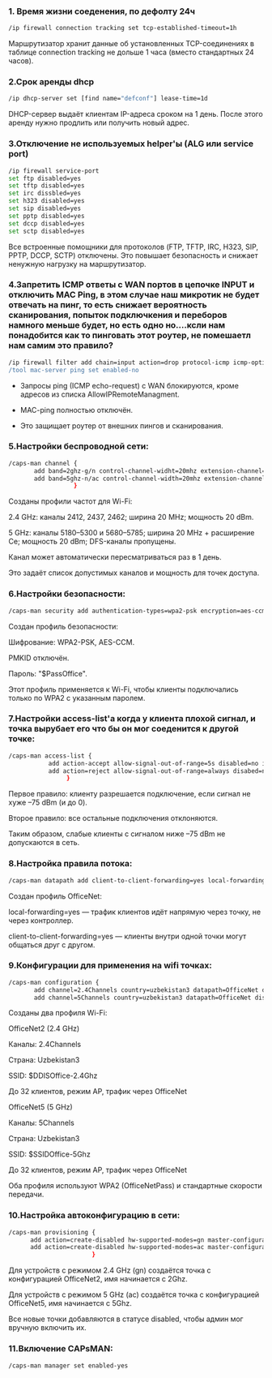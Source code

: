 ### 1. Время жизни соеденения, по дефолту 24ч
  ```bash
  /ip firewall connection tracking set tcp-established-timeout=1h 
  ```
Маршрутизатор хранит данные об установленных TCP-соединениях в таблице connection tracking не дольше 1 часа (вместо стандартных 24 часов).


### 2.Cрок аренды dhcp

```bash
/ip dhcp-server set [find name="defconf"] lease-time=1d
```
DHCP-сервер выдаёт клиентам IP-адреса сроком на 1 день. После этого аренду нужно продлить или получить новый адрес.


### 3.Отключение не используемых helper'ы (ALG или service port)

```bash
/ip firewall service-port
set ftp disabled=yes
set tftp disabled=yes
set irc dissbled=yes
set h323 disabled=yes
set sip disabled=yes
set pptp disabled=yes
set dccp disabled=yes
set sctp disabled=yes
```
Все встроенные помощники для протоколов (FTP, TFTP, IRC, H323, SIP, PPTP, DCCP, SCTP) отключены.
Это повышает безопасность и снижает ненужную нагрузку на маршрутизатор.

### 4.Запретить ICMP ответы с WAN портов в цепочке INPUT и отключить MAC Ping, в этом случае наш микротик не будет отвечать на пинг, то есть снижает вероятность сканирования, попыток подключкения и переборов намного меньше будет, но есть одно но....ксли нам понадобится как то пинговать этот роутер, не помешаетл нам самим это правило?

```bash
/ip firewall filter add chain=input action=drop protocol-icmp icmp-options=8:0 in-interface-list=WAN src-address-list="!AllowIPRemoteManagment comment="Drop IN echo request"
/tool mac-server ping set enabled-no
```
* Запросы ping (ICMP echo-request) с WAN блокируются, кроме адресов из списка AllowIPRemoteManagment.

* MAC-ping полностью отключён.

* Это защищает роутер от внешних пингов и сканирования.

### 5.Настройки беспроводной сети:

```bash
/caps-man channel {
       add band=2ghz-g/n control-channel-widht=20mhz extension-channel=disabled frequ,ncy=2412,2437,2462 name=2.4Channels reselect-interval=1d tx-power=20
       add band=5ghz-n/ac control-channel-width=20mhz extension-channel=Ce frequency=5180,5220,5260,5300,5680,5745,5785 name=5Channels reselect-interval=1d tx-power=20 skip-dfs-channels=yes
                  }
```           

Созданы профили частот для Wi-Fi:

2.4 GHz: каналы 2412, 2437, 2462; ширина 20 MHz; мощность 20 dBm.

5 GHz: каналы 5180–5300 и 5680–5785; ширина 20 MHz + расширение Ce; мощность 20 dBm; DFS-каналы пропущены.

Канал может автоматически пересматриваться раз в 1 день.

Это задаёт список допустимых каналов и мощность для точек доступа.


### 6.Настройки безопасности:

```bash
/caps-man security add authentication-types=wpa2-psk encryption=aes-ccm group-encryption=aes-ccm disable-pmkid=yes name=OfficeNetPass passphrase="$PassOffice"
```
Создан профиль безопасности:

Шифрование: WPA2-PSK, AES-CCM.

PMKID отключён.

Пароль: "$PassOffice".

Этот профиль применяется к Wi-Fi, чтобы клиенты подключались только по WPA2 с указанным паролем.


### 7.Настройки access-list'a когда у клиента плохой сигнал, и точка вырубает его что бы он мог соеденится к другой точке:

```bash
/caps-man access-list {
           add action-accept allow-signal-out-of-range=5s disabled=no interface=any mac-address=00:00:00:00:00:00 signal-range=-75..0 ssid-regexp=""
           add action=reject allow-signal-out-of-range=always disabed=no interface-any mac-address=00:00:00:00:00:00 signal-range=-120..120 ssid-regexp=""
           		}
```

Первое правило: клиенту разрешается подключение, если сигнал не хуже –75 dBm (и до 0).

Второе правило: все остальные подключения отклоняются.

Таким образом, слабые клиенты с сигналом ниже –75 dBm не допускаются в сеть.


### 8.Настройка правила потока:

```bash
/caps-man datapath add client-to-client-forwarding=yes local-forwarding=yes name=OfficeNet
```
Создан профиль OfficeNet:

local-forwarding=yes — трафик клиентов идёт напрямую через точку, не через контроллер.

client-to-client-forwarding=yes — клиенты внутри одной точки могут общаться друг с другом.


### 9.Конфигурации для применения на wifi точках:

```bash
/caps-man configuration {
       add channel=2.4Channels country=uzbekistan3 datapath=OfficeNet distance=indoors guard-interval=long max-sta-count=32 mode=ap multicast-helper=default name=OfficeNet2 rates=StandartDataRates rx-chains=0,1 securit=OfficeNetPass ssid="$DDISOffice-2.4Ghz" tx-chains=0.1
       add channel=5Channels country=uzbekistan3 datapath=OfficeNet distance=indoors guard-interval=long max-sta-count=32 mode=ap multicast-helper=default name=OfficeNet5 rates=StandartDataRates rx-chains=0.1 security=OfficeNetPass ssid="$SSIDOffice-5Ghz" tx-chains00.1
```
Созданы два профиля Wi-Fi:

OfficeNet2 (2.4 GHz)

Каналы: 2.4Channels

Страна: Uzbekistan3

SSID: $DDISOffice-2.4Ghz

До 32 клиентов, режим AP, трафик через OfficeNet

OfficeNet5 (5 GHz)

Каналы: 5Channels

Страна: Uzbekistan3

SSID: $SSIDOffice-5Ghz

До 32 клиентов, режим AP, трафик через OfficeNet

Оба профиля используют WPA2 (OfficeNetPass) и стандартные скорости передачи.


### 10.Настройка автоконфигурацию в сети:
```bash
/caps-man provisioning {
      add action=create-disabled hw-supported-modes=gn master-configuration= OfficeNet2 name-format=prefix-identity name-prefix=2Ghz
      add action=create-disabled hw-supported-modes=ac master-configuration= OfficeNet5 name-format=prefix-identity name-prefix=5Ghz
                       }
```
Для устройств с режимом 2.4 GHz (gn) создаётся точка с конфигурацией OfficeNet2, имя начинается с 2Ghz.

Для устройств с режимом 5 GHz (ac) создаётся точка с конфигурацией OfficeNet5, имя начинается с 5Ghz.

Все новые точки добавляются в статусе disabled, чтобы админ мог вручную включить их.


### 11.Включение CAPsMAN:
```bash
/caps-man manager set enabled-yes
```